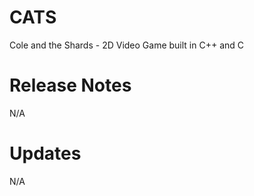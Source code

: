# CATS
Cole and the Shards - 2D Video Game built in C++ and C

# Release Notes
N/A


# Updates
N/A


